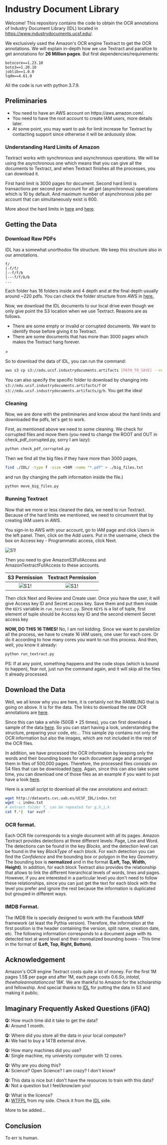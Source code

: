 # Industry Document Library 
Welcome! This repository contains the code to obtain the OCR annotations of 
Industry Document Library (IDL) located in https://www.industrydocuments.ucsf.edu/.

We exclusively used the Amazon's OCR engine Textract to get the OCR annotations. 
We will explain in-depth how we use Textract and parallize to get annotations for **26 Million pages**.
But first dependencies/requirements:
```text
botocore==1.23.10
boto3==1.20.10
joblib==1.0.0
tqdm==4.61.0
```
All the code is run with python 3.7.9.


## Preliminaries
<ul>
  <li>You need to have an AWS account on https://aws.amazon.com/.</li>
  <li>You need to have the root account to create IAM users, more details later.</li>
  <li>At some point, you may want to ask for limit increase for Textract by contacting support 
since otherwise it will be arduously slow.</li>
</ul> 

### Understanding Hard Limits of Amazon
Textract works with synchronous and asynchronous operations. 
We will be using the asynchronous one which means that you can give all the documents to Textract, 
and when Textract finishes all the processes, you can download it. 

First hard limit is 3000 pages for document.
Second hard limit is transactions per second per account for all get (asynchronous) operations which is 10 by default.
And maximum number of asynchronous jobs per account that can simultaneously exist is 600.

More about the hard limits in [here](https://docs.aws.amazon.com/textract/latest/dg/limits.html)
and [here](https://docs.aws.amazon.com/general/latest/gr/textract.html).


## Getting the Data
### Download Raw PDFs
IDL has a somewhat unorthodox file structure. We keep this structure also in our annotations.
```
f/
|-f/f/
|--f/f/b
|---f/f/b/b
...
```
Each folder has 16 folders inside and 4 depth and at the final depth usually around ~220 pdfs.
You can check the folder structure from AWS in [here.](https://s3.console.aws.amazon.com/s3/buckets/edu.ucsf.industrydocuments.artifacts?region=us-west-2)

Now, we download the IDL documents to our local drive even though we only give point the S3 location when we use Textract.
Reasons are as follows.
<ul>
<li>There are some empty or invalid or corrupted documents. We want to identify those before giving it to Textract.</li>
<li>There are some documents that has more than 3000 pages which makes the Textract hang forever.
</li>
</ul>>

So to download the data of IDL, you can run the command:
```bash
aws s3 cp s3://edu.ucsf.industrydocuments.artifacts [PATH_TO_SAVE] --recursive
```
You can also specify the specific folder to download by changing into
`s3://edu.ucsf.industrydocuments.artifacts/f` or `s3://edu.ucsf.industrydocuments.artifacts/g/h`.
You get the idea!

### Cleaning
Now, we are done with the preliminaries and know about the hard limits and downloaded the pdfs, 
let's get to work.

First, as mentioned above we need to some cleaning. 
We check for corrupted files and move them (you need to change the ROOT and OUT in check_pdf_corrupted.py, sorry I am lazy):
```bash
python check_pdf_corrupted.py
```
Then we find all the big files if they have more than 3000 pages, 
```bash
find ./IDL/ -type f -size +50M -name "*.pdf" > ./big_files.txt
```
and run (by changing the path information inside the file.)
```bash
python move_big_files.py
```

### Running Textract
Now that we more or less cleaned the data, we need to run Textract. 
Because of the hard limits we mentioned, we need to circumvent that by creating IAM users in AWS. 

You sign-in to AWS with your account, go to IAM page and click Users in the left panel. 
Then, click on the Add users. 
Put in the username, check the box on Access key - Programmatic access, click Next.

![S1!](./screenshots/iam_users_first.png)

Then you need to give AmazonS3FullAccess and AmazonTextractFullAccess to these accounts.

S3 Permission           |  Textract Permission
:-------------------------:|:-------------------------:
![S1!](./screenshots/iam_users_s3_permission.png)| ![S1!](./screenshots/iam_users_textract_permission.png)

Then click Next and Review and Create user. 
Once you have the user, it will give  Access key ID and Secret access key. 
Save them and put them inside the `KEYS` variable in `run_textract.py`.
Since `KEYS` is a list of tuple, first element of tuple should be Access key ID and the second element Secret access key

**NOW, DO THIS 16 TIMES!** No, I am not kidding. 
Since we want to parallelize all the process, we have to create 16 IAM users, one user for each core.
Or do it according to how many cores you want to run this process. 
And then, well, you know it already:
```bash
python run_textract.py
```

PS: If at any point, something happens and the code stops (which is bound to happen), 
fear not, just run the command again, and it will skip all the files it already processed.

## Download the Data
Well, we all know why you are here, it is certainly not the RAMBLING that is going on above. 
It is for the data. The links to download the raw OCR annotations are [here](http://datasets.cvc.uab.es/UCSF_IDL/index.txt).

Since this can take a while (50GB * 25 times), you can first download a sample of the data [here](http://datasets.cvc.uab.es/UCSF_IDL/Samples/ocr_imgs_sample.zip). So you can start having a look, understanding the structure, preparing your code, etc... This sample zip contains not only the OCR information but also the images, which are not included in the rest of the OCR files.

In addition, we have processed the OCR information by keeping only the words and their bounding boxes for each document page and arranged them in files of 500,000 pages. Therefore, the processed files consists on 54 files that can be downloaded [here](http://datasets.cvc.uab.es/UCSF_IDL/IMDBs/imdbs_v2.tar.gz). Again, since this can also take some time, you can download one of those files as an example if you want to just have a look [here](http://datasets.cvc.uab.es/UCSF_IDL/Samples/imdb_sample_v2.tar.gz).

Here is a small script to download all the raw annotations and extract:
```bash
wget http://datasets.cvc.uab.es/UCSF_IDL/index.txt
wget -i index.txt
# extract folder f, can be repeated for g,h,j,k
cat f.*|  tar xvzf -
```
### OCR format.
Each OCR file corresponds to a single document with all its pages. Amazon Textract provides detections at three different levels: Page, Line and Word. The detections can be found in the key *Blocks*, and the detection level can be found in the key *BlockType* of each block. For each detection you can find the *Confidence* and the bounding box or polygon in the key *Geometry*. The bounding box is **normalized** and in the format **(Left, Top, Width, Height)**. In addition, for each block Textract also provides the relationship that allows to link the different hierarchical levels of words, lines and pages. However, if you are interested in a particular level you don't need to follow these relationships, since you can just get the text for each block with the level you prefer and ignore the rest because the information is duplicated but grouped in different ways.

### IMDB Format.
The IMDB file is specially designed to work with the Facebook MMF framework (at least the Pythia version). Therefore, the information at the first position is the header containing the version, split name, creation date, etc. The following information corresponds to a document page with its detected text at word level and their normalized bounding boxes - This time in the format of **(Left, Top, Right, Bottom)**.

## Acknowledgement
Amazon's OCR engine Textract costs quite a lot of money. 
For the first 1M pages 1.5$ per page and after 1M, each page costs 0.6$. 
So, in total, the whole annotation cost ~18K$. 
We are thankful to Amazon for the scholarship and fellowship. 
And special thanks to [IDL](https://www.industrydocuments.ucsf.edu/) for putting the data in S3 and making it public. 

## Imaginary Frequently Asked Questions (iFAQ)
**Q:** How much time did it take to get the data?\
**A:** Around 1 month.

**Q:** Where did you store all the data in your local computer?\
**A:** We had to buy a 14TB external drive.

**Q:** How many machines did you use?\
**A:** Single machine, my university computer with 12 cores.

**Q:** Why are you doing this?\
**A:** Science? Open Science? I am crazy? I don't know?

**Q:** This data is nice but I don't have the resources to train with this data?\
**A:** Not a question but I feel/know/am you!

**Q:** What is the licence?\
**A:** [WTFPL](https://en.wikipedia.org/wiki/WTFPL) from my side. Check it from the [IDL](https://www.industrydocuments.ucsf.edu/) side. 

More to be added...

## Conclusion
To err is human.
